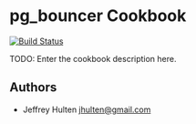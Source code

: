 # pg_bouncer Cookbook

[![Build Status](https://travis-ci.org/jhulten/pg_bouncer-cookbook.svg?branch=master)](https://travis-ci.org/jhulten/pg_bouncer-cookbook)

TODO: Enter the cookbook description here.

## Authors

- Jeffrey Hulten <jhulten@gmail.com>

